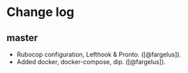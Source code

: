 # Change log

## master
- Rubocop configuration, Lefthook & Pronto. ([@fargelus]).
- Added docker, docker-compose, dip. ([@fargelus]).
